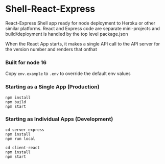 # Shell-React-Express

React-Express Shell app ready for node deployment to Heroku or other similar platforms.  React and Express code are separate mini-projects and build/deployment is handled by the top level package.json

When the React App starts, it makes a single API call to the API server for the version number and renders that onthat

### Built for node 16

Copy `env.example` to `.env` to override the default env values

### Starting as a Single App (Production)
```
npm install
npm build
npm start
```

### Starting as Individual Apps (Development)
```
cd server-express
npm install
npm run local

cd client-react
npm install
npm start
```